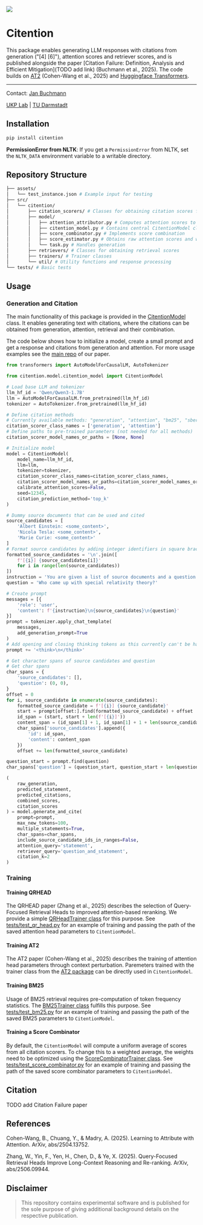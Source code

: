 ![](./assets/img.png)

# Citention

This package enables generating LLM responses with citations from generation ("[4] [6]"), attention scores and retriever scores, and is published alongside the paper [Citation Failure: Definition, Analysis and Efficient Mitigation](TODO add link) (Buchmann et al., 2025). The code builds on [AT2](https://github.com/MadryLab/AT2/tree/main) (Cohen-Wang et al., 2025) and [Huggingface Transformers](https://huggingface.co/). 

---

Contact: [Jan Buchmann](mailto:jan.buchmann@tu-darmstadt.de)

[UKP Lab](https://www.ukp.tu-darmstadt.de/) | [TU Darmstadt](https://www.tu-darmstadt.de/)

## Installation

```bash
pip install citention
```

**PermissionError from NLTK**: If you get a `PermissionError` from NLTK, set the `NLTK_DATA` environment variable to a writable directory.

## Repository Structure

```bash
├── assets/
│   └── test_instance.json # Example input for testing
├── src/
│   └── citention/
│       ├── citation_scorers/ # Classes for obtaining citation scores from generation, attention or retrieval
│       ├── model/
│       │   ├── attention_attributor.py # Computes attention scores to source documents
│       │   ├── citention_model.py # Contains central CitentionModel class
│       │   ├── score_combinator.py # Implements score combination
│       │   ├── score_estimator.py # Obtains raw attention scores and weighs them
│       │   └── task.py # Handles generation
│       ├── retrievers/ # Classes for obtaining retrieval scores
│       ├── trainers/ # Trainer classes 
│       └── util/ # Utility functions and response processing
└── tests/ # Basic tests

```

## Usage

### Generation and Citation

The main functionality of this package is provided in the [CitentionModel](src/citention/model/citention_model.py) class. It enables generating text with citations, where the citations can be obtained from generation, attention, retrieval and their combination. 

The code below shows how to initialize a model, create a small prompt and get a response and citations from generation and attention. For more usage examples see the [main repo](https://github.com/UKPLab/arxiv2025-citation-failure) of our paper.

```python
from transformers import AutoModelForCausalLM, AutoTokenizer

from citention.model.citention_model import CitentionModel

# Load base LLM and tokenizer
llm_hf_id = 'Qwen/Qwen3-1.7B'
llm = AutoModelForCausalLM.from_pretrained(llm_hf_id)
tokenizer = AutoTokenizer.from_pretrained(llm_hf_id)

# Define citation methods
# Currently available methods: "generation", "attention", "bm25", "sbert_dual"
citation_scorer_class_names = ['generation', 'attention']
# Define paths to pre-trained parameters (not needed for all methods)
citation_scorer_model_names_or_paths = [None, None]

# Initialize model
model = CitentionModel(
    model_name=llm_hf_id,
    llm=llm,
    tokenizer=tokenizer,
    citation_scorer_class_names=citation_scorer_class_names,
    citation_scorer_model_names_or_paths=citation_scorer_model_names_or_paths,
    calibrate_attention_scores=False,
    seed=12345,
    citation_prediction_method='top_k'
)

# Dummy source documents that can be used and cited
source_candidates = [
    'Albert Einstein: <some_content>',
    'Nicola Tesla: <some_content>',
    'Marie Curie: <some_content>'
]
# Format source candidates by adding integer identifiers in square brackets ("[i]")
formatted_source_candidates = '\n'.join([
    f'[{i}] {source_candidates[i]}'
    for i in range(len(source_candidates))
])
instruction = 'You are given a list of source documents and a question. Answer the question only using information from the source documents. Add the ids of the relevant source documents after each response sentence.'
question = 'Who came up with special relativity theory?'

# Create prompt
messages = [{
    'role': 'user',
    'content': f'{instruction}\n{source_candidates}\n{question}'
}]
prompt = tokenizer.apply_chat_template(
    messages,
    add_generation_prompt=True
)
# Add opening and closing thinking tokens as this currently can't be handled
prompt += '<think>\n</think>'

# Get character spans of source candidates and question
# Get char spans
char_spans = {
    'source_candidates': [],
    'question': (0, 0),
}
offset = 0
for i, source_candidate in enumerate(source_candidates):
    formatted_source_candidate = f'[{i}] {source_candidate}'
    start = prompt[offset:].find(formatted_source_candidate) + offset
    id_span = (start, start + len(f'[{i}]'))
    content_span = (id_span[1] + 1, id_span[1] + 1 + len(source_candidate))
    char_spans['source_candidates'].append({
        'id': id_span,
        'content': content_span
    })
    offset += len(formatted_source_candidate)

question_start = prompt.find(question)
char_spans['question'] = (question_start, question_start + len(question))

(
    raw_generation,
    predicted_statement,
    predicted_citations,
    combined_scores,
    citation_scores
) = model.generate_and_cite(
    prompt=prompt,
    max_new_tokens=100,
    multiple_statements=True,
    char_spans=char_spans,
    include_source_candidate_ids_in_ranges=False,
    attention_query='statement',
    retriever_query='question_and_statement',
    citation_k=2
)

```

### Training

#### Training QRHEAD

The QRHEAD paper (Zhang et al., 2025) describes the selection of Query-Focused Retrieval Heads to improved attention-based reranking. We provide a simple [QRHeadTrainer class](src/citention/trainers/qr_head_trainer.py) for this purpose. See [tests/test_qr_head.py](tests/test_qr_head.py) for an example of training and passing the path of the saved attention head parameters to `CitentionModel`.

#### Training AT2

The AT2 paper (Cohen-Wang et al., 2025) describes the training of attention head parameters through context perturbation. Paremeters trained with the trainer class from the [AT2 package](https://github.com/MadryLab/AT2/tree/main) can be directly used in `CitentionModel`.

#### Training BM25 

Usage of BM25 retrieval requires pre-computation of token frequency statistics. The [BM25Trainer class](src/citention/trainers/bm25_trainer.py) fulfills this purpose. See [tests/test_bm25.py](tests/test_bm25.py) for an example of training and passing the path of the saved BM25 parameters to `CitentionModel`.

#### Training a Score Combinator

By default, the `CitentionModel` will compute a uniform average of scores from all citation scorers. To change this to a weighted average, the weights need to be optimized using the [ScoreCombinatorTrainer class](src/citention/trainers/score_combinator_trainer.py). See [tests/test_score_combinator.py](tests/test_score_combinator.py) for an example of training and passing the path of the saved score combinator parameters to `CitentionModel`.

## Citation

TODO add Citation Failure paper

## References

Cohen-Wang, B., Chuang, Y., & Madry, A. (2025). Learning to Attribute with Attention. ArXiv, abs/2504.13752.

Zhang, W., Yin, F., Yen, H., Chen, D., & Ye, X. (2025). Query-Focused Retrieval Heads Improve Long-Context Reasoning and Re-ranking. ArXiv, abs/2506.09944.

## Disclaimer

> This repository contains experimental software and is published for the sole purpose of giving additional background details on the respective publication. 